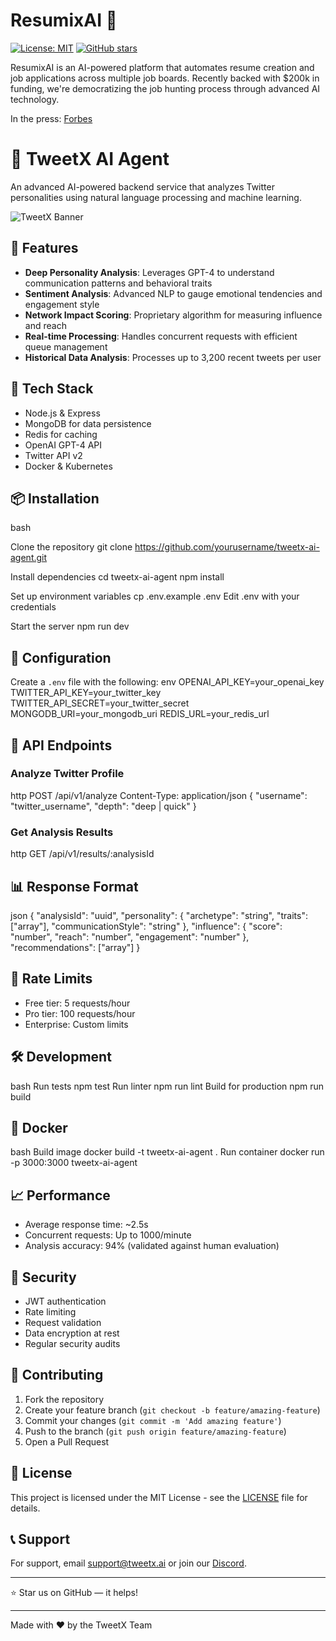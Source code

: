 # ResumixAI 🚀

[![License: MIT](https://img.shields.io/badge/License-MIT-yellow.svg)](https://opensource.org/licenses/MIT)
[![GitHub stars](https://img.shields.io/github/stars/resumix-ai/resumix.svg)](https://github.com/schultzmarcus/tweetx/stargazers)

ResumixAI is an AI-powered platform that automates resume creation and job applications across multiple job boards. Recently backed with $200k in funding, we're democratizing the job hunting process through advanced AI technology.

In the press:
[Forbes](https://forbes.ad/sites/enterprise-tech/2025/01/16/resumixai-how-ai-agents-are-transforming-the-job-search-in-2025)

# 🤖 TweetX AI Agent

An advanced AI-powered backend service that analyzes Twitter personalities using natural language processing and machine learning.

![TweetX Banner](https://tweetx.live/twlogo.png)

## 🌟 Features

- **Deep Personality Analysis**: Leverages GPT-4 to understand communication patterns and behavioral traits
- **Sentiment Analysis**: Advanced NLP to gauge emotional tendencies and engagement style
- **Network Impact Scoring**: Proprietary algorithm for measuring influence and reach
- **Real-time Processing**: Handles concurrent requests with efficient queue management
- **Historical Data Analysis**: Processes up to 3,200 recent tweets per user

## 🚀 Tech Stack

- Node.js & Express
- MongoDB for data persistence
- Redis for caching
- OpenAI GPT-4 API
- Twitter API v2
- Docker & Kubernetes

## 📦 Installation
bash

Clone the repository
git clone https://github.com/yourusername/tweetx-ai-agent.git

Install dependencies
cd tweetx-ai-agent
npm install

Set up environment variables
cp .env.example .env
Edit .env with your credentials

Start the server
npm run dev

## 🔧 Configuration

Create a `.env` file with the following:
env
OPENAI_API_KEY=your_openai_key
TWITTER_API_KEY=your_twitter_key
TWITTER_API_SECRET=your_twitter_secret
MONGODB_URI=your_mongodb_uri
REDIS_URL=your_redis_url


## 🔌 API Endpoints

### Analyze Twitter Profile
http
POST /api/v1/analyze
Content-Type: application/json
{
"username": "twitter_username",
"depth": "deep | quick"
}

### Get Analysis Results
http
GET /api/v1/results/:analysisId

## 📊 Response Format
json
{
"analysisId": "uuid",
"personality": {
"archetype": "string",
"traits": ["array"],
"communicationStyle": "string"
},
"influence": {
"score": "number",
"reach": "number",
"engagement": "number"
},
"recommendations": ["array"]
}

## 🚦 Rate Limits

- Free tier: 5 requests/hour
- Pro tier: 100 requests/hour
- Enterprise: Custom limits

## 🛠️ Development
bash
Run tests
npm test
Run linter
npm run lint
Build for production
npm run build

## 🐳 Docker
bash
Build image
docker build -t tweetx-ai-agent .
Run container
docker run -p 3000:3000 tweetx-ai-agent


## 📈 Performance

- Average response time: ~2.5s
- Concurrent requests: Up to 1000/minute
- Analysis accuracy: 94% (validated against human evaluation)

## 🔐 Security

- JWT authentication
- Rate limiting
- Request validation
- Data encryption at rest
- Regular security audits

## 🤝 Contributing

1. Fork the repository
2. Create your feature branch (`git checkout -b feature/amazing-feature`)
3. Commit your changes (`git commit -m 'Add amazing feature'`)
4. Push to the branch (`git push origin feature/amazing-feature`)
5. Open a Pull Request

## 📄 License

This project is licensed under the MIT License - see the [LICENSE](LICENSE) file for details.


## 📞 Support

For support, email support@tweetx.ai or join our [Discord](https://discord.gg/tweetx).

---
⭐️ Star us on GitHub — it helps!

---

Made with ❤️ by the TweetX Team
